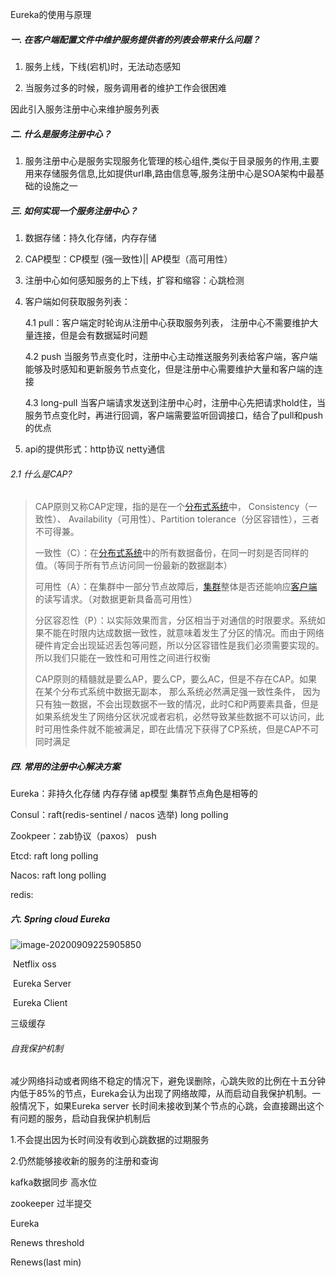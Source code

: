 Eureka的使用与原理

##### 一. 在客户端配置文件中维护服务提供者的列表会带来什么问题？

1. 服务上线，下线(宕机)时，无法动态感知

2. 当服务过多的时候，服务调用者的维护工作会很困难

因此引入服务注册中心来维护服务列表

##### 二.  什么是服务注册中心？

1. 服务注册中心是服务实现服务化管理的核心组件,类似于目录服务的作用,主要用来存储服务信息,比如提供url串,路由信息等,服务注册中心是SOA架构中最基础的设施之一

##### 三.  如何实现一个服务注册中心？

1. 数据存储：持久化存储，内存存储

2. CAP模型：CP模型 (强一致性)|| AP模型（高可用性）

3. 注册中心如何感知服务的上下线，扩容和缩容：心跳检测

4. 客户端如何获取服务列表：

   4.1 pull：客户端定时轮询从注册中心获取服务列表， 注册中心不需要维护大量连接，但是会有数据延时问题

   4.2 push  当服务节点变化时，注册中心主动推送服务列表给客户端，客户端能够及时感知和更新服务节点变化，但是注册中心需要维护大量和客户端的连接

   4.3  long-pull  当客户端请求发送到注册中心时，注册中心先把请求hold住，当服务节点变化时，再进行回调，客户端需要监听回调接口，结合了pull和push的优点

5. api的提供形式：http协议  netty通信

###### 2.1 什么是CAP?

> CAP原则又称CAP定理，指的是在一个[分布式系统](https://baike.baidu.com/item/分布式系统/4905336)中， Consistency（一致性）、 Availability（可用性）、Partition tolerance（分区容错性），三者不可得兼。
>
> 一致性（C）：在[分布式系统](https://baike.baidu.com/item/分布式系统/4905336)中的所有数据备份，在同一时刻是否同样的值。（等同于所有节点访问同一份最新的数据副本）
>
> 可用性（A）：在集群中一部分节点故障后，[集群](https://baike.baidu.com/item/集群/5486962)整体是否还能响应[客户端](https://baike.baidu.com/item/客户端/101081)的读写请求。（对数据更新具备高可用性）
>
> 分区容忍性（P）：以实际效果而言，分区相当于对通信的时限要求。系统如果不能在时限内达成数据一致性，就意味着发生了分区的情况。而由于网络硬件肯定会出现延迟丢包等问题，所以分区容错性是我们必须需要实现的。所以我们只能在一致性和可用性之间进行权衡
>
> CAP原则的精髓就是要么AP，要么CP，要么AC，但是不存在CAP。如果在某个分布式系统中数据无副本， 那么系统必然满足强一致性条件， 因为只有独一数据，不会出现数据不一致的情况，此时C和P两要素具备，但是如果系统发生了网络分区状况或者宕机，必然导致某些数据不可以访问，此时可用性条件就不能被满足，即在此情况下获得了CP系统，但是CAP不可同时满足

##### 四. 常用的注册中心解决方案

Eureka：非持久化存储  内存存储 ap模型  集群节点角色是相等的

Consul：raft(redis-sentinel / nacos 选举)   long polling

Zookpeer：zab协议（paxos）  push

Etcd: raft  long polling

Nacos: raft  long polling

redis:

##### 六. Spring cloud Eureka

![image-20200909225905850](C:\Users\SYP\AppData\Roaming\Typora\typora-user-images\image-20200909225905850.png)

​	Netflix oss

​	Eureka Server

​	Eureka Client

三级缓存

###### 自我保护机制

减少网络抖动或者网络不稳定的情况下，避免误删除，心跳失败的比例在十五分钟内低于85%的节点，Eureka会认为出现了网络故障，从而启动自我保护机制。一般情况下，如果Eureka server 长时间未接收到某个节点的心跳，会直接踢出这个有问题的服务，启动自我保护机制后

1.不会提出因为长时间没有收到心跳数据的过期服务

2.仍然能够接收新的服务的注册和查询



kafka数据同步 高水位

zookeeper  过半提交 

Eureka 

Renews threshold

Renews(last min)